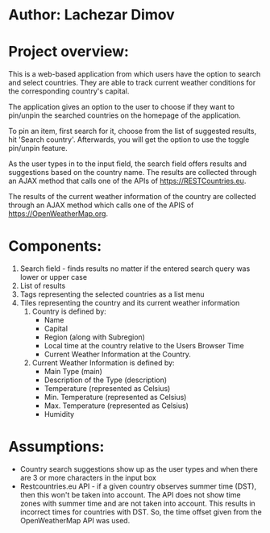# Author: Lachezar Dimov

# Project overview:
This is a web-based application from which users have the option to search and select countries. They are able to track current weather conditions for the corresponding country's capital.

The application gives an option to the user to choose if they want to pin/unpin the searched countries on the homepage of the application. 

To pin an item, first search for it, choose from the list of suggested results, hit 'Search country'. Afterwards, you will get the option to use the toggle pin/unpin feature.

As the user types in to the input field, the search field offers results and suggestions based on the country name.
The results are collected through an AJAX method that calls one of the APIs of https://RESTCountries.eu.

The results of the current weather information of the country are collected through an AJAX method which calls one of the APIS of https://OpenWeatherMap.org.

# Components:
1. Search field - finds results no matter if the entered search query was lower or upper case
2. List of results
3. Tags representing the selected countries as a list menu
4. Tiles representing the country and its current weather information
    1. Country is defined by:
        * Name
        * Capital
        * Region (along with Subregion)
        * Local time at the country relative to the Users Browser Time
        * Current Weather Information at the Country.
    2. Current Weather Information is defined by:
        * Main Type (main)
        * Description of the Type (description)
        * Temperature (represented as Celsius)
        * Min. Temperature (represented as Celsius)
        * Max. Temperature (represented as Celsius)
        * Humidity

# Assumptions:
* Country search suggestions show up as the user types and when there are 3 or more characters in the input box
* Restcountries.eu API - if a given country observes summer time (DST), then this won't be taken into account. The API does not show time zones with summer time and are not taken into account. This results in incorrect times for countries with DST. So, the time offset given from the OpenWeatherMap API was used.